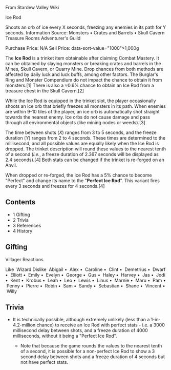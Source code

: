 From Stardew Valley Wiki

Ice Rod

Shoots an orb of ice every X seconds, freezing any enemies in its path for Y seconds. Information Source: Monsters • Crates and Barrels • Skull Cavern Treasure Rooms Adventurer's Guild

Purchase Price: N/A Sell Price: data-sort-value="1000"&gt;1,000g

The **Ice Rod** is a trinket item obtainable after claiming Combat Mastery. It can be obtained by slaying monsters or breaking crates and barrels in the Mines, Skull Cavern, or Quarry Mine. Drop chances from both methods are affected by daily luck and luck buffs, among other factors. The Burglar's Ring and Monster Compendium do not impact the chance to obtain it from monsters.\[1] There is also a ≈0.6% chance to obtain an Ice Rod from a treasure chest in the Skull Cavern.\[2]

While the Ice Rod is equipped in the trinket slot, the player occasionally shoots an ice orb that briefly freezes all monsters in its path. When enemies are within 9-10 tiles of the player, an ice orb is automatically shot straight towards the nearest enemy. Ice orbs do not cause damage and pass through all environmental objects (like mining nodes or weeds).\[3]

The time between shots (*X*) ranges from 3 to 5 seconds, and the freeze duration (*Y*) ranges from 2 to 4 seconds. These times are determined to the millisecond, and all possible values are equally likely when the Ice Rod is dropped. The trinket description will round these values to the nearest tenth of a second (*i.e.*, a freeze duration of 2.367 seconds will be displayed as 2.4 seconds).\[4] Both stats can be changed if the trinket is re-forged on an Anvil.

When dropped or re-forged, the Ice Rod has a 5% chance to become "Perfect" and change its name to the "**Perfect Ice Rod**". This variant fires every 3 seconds and freezes for 4 seconds.\[4]

## Contents

- 1 Gifting
- 2 Trivia
- 3 References
- 4 History

## Gifting

Villager Reactions

Like  Wizard Dislike  Abigail •  Alex •  Caroline •  Clint •  Demetrius •  Dwarf •  Elliott •  Emily •  Evelyn •  George •  Gus •  Haley •  Harvey •  Jas •  Jodi •  Kent •  Krobus •  Leah •  Leo •  Lewis •  Linus •  Marnie •  Maru •  Pam •  Penny •  Pierre •  Robin •  Sam •  Sandy •  Sebastian •  Shane •  Vincent •  Willy

## Trivia

- It is technically possible, although extremely unlikely (less than a 1-in-4.2-million chance) to receive an Ice Rod with perfect stats - i.e. a 3000 millisecond delay between shots, and a freeze duration of 4000 milliseconds, without it being a "Perfect Ice Rod".
  
  - Note that because the game rounds the values to the nearest tenth of a second, it is possible for a non-perfect Ice Rod to show a 3 second delay between shots and a freeze duration of 4 seconds but not have perfect stats.